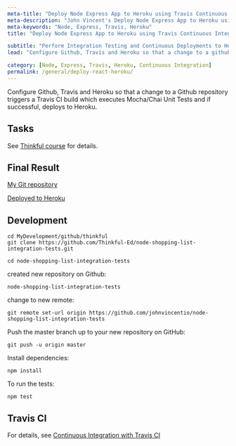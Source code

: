 ```yaml
---
meta-title: "Deploy Node Express App to Heroku using Travis Continuous Integration | John Vincent"
meta-description: "John Vincent's Deploy Node Express App to Heroku using Travis Continuous Integration"
meta-keywords: "Node, Express, Travis, Heroku"
title: "Deploy Node Express App to Heroku using Travis Continuous Integration"

subtitle: "Perform Integration Testing and Continuous Deployments to Heroku"
lead: "Configure Github, Travis and Heroku so that a change to a github repository triggers a Travis CI build which executes Mocha/Chai Unit Tests and if successful, deploys to Heroku"

category: [Node, Express, Travis, Heroku, Continuous Integration]
permalink: /general/deploy-react-heroku/
---
```


Configure Github, Travis and Heroku so that a change to a Github repository triggers a Travis CI build which executes Mocha/Chai Unit Tests and if successful, deploys to Heroku.

<!-- end -->

## Tasks

See [Thinkful course](https://courses.thinkful.com/node-001v5/assignment/1.5.3) for details.

## Final Result

[My Git repository](https://github.com/johnvincentio/node-shopping-list-integration-tests)

[Deployed to Heroku](https://vast-sands-97674.herokuapp.com)

## Development

```
cd MyDevelopment/github/thinkful
git clone https://github.com/Thinkful-Ed/node-shopping-list-integration-tests.git

cd node-shopping-list-integration-tests
```

created new repository on Github:

```
node-shopping-list-integration-tests
```

change to new remote:

```
git remote set-url origin https://github.com/johnvincentio/node-shopping-list-integration-tests
```

Push the master branch up to your new repository on GitHub:

```
git push -u origin master
```

Install dependencies:

```
npm install
```

To run the tests:

```
npm test
```

## Travis CI

For details, see [Continuous Integration with Travis CI](/general/travis-heroku-ci/)



